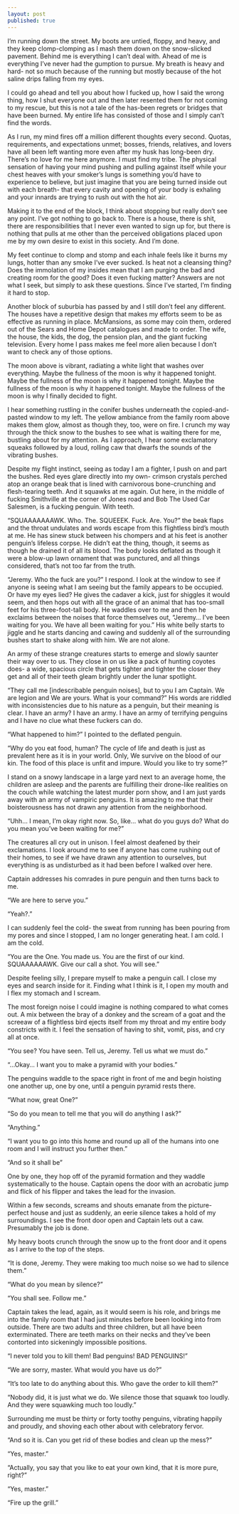 ```yaml
---
layout: post
published: true
---
```

I’m running down the street. My boots are untied, floppy, and heavy, and they keep clomp-clomping as I mash them down on the snow-slicked pavement. Behind me is everything I can’t deal with. Ahead of me is everything I’ve never had the gumption to pursue. My breath is heavy and hard- not so much because of the running but mostly because of the hot saline drips falling from my eyes.  

I could go ahead and tell you about how I fucked up, how I said the wrong thing, how I shut everyone out and then later resented them for not coming to my rescue, but this is not a tale of the has-been regrets or bridges that have been burned. My entire life has consisted of those and I simply can’t find the words. 

As I run, my mind fires off a million different thoughts every second. Quotas, requirements, and expectations unmet; bosses, friends, relatives, and lovers have all been left wanting more even after my husk has long-been dry. There’s no love for me here anymore. I must find my tribe.
The physical sensation of having your mind pushing and pulling against itself while your chest heaves with your smoker’s lungs is something you’d have to experience to believe, but just imagine that you are being turned inside out with each breath- that every cavity and opening of your body is exhaling and your innards are trying to rush out with the hot air.  

Making it to the end of the block, I think about stopping but really don’t see any point. I’ve got nothing to go back to. There is a house, there is shit, there are responsibilities that I never even wanted to sign up for, but there is nothing that pulls at me other than the perceived obligations placed upon me by my own desire to exist in this society. And I’m done.

My feet continue to clomp and stomp and each inhale feels like it burns my lungs, hotter than any smoke I’ve ever sucked. Is heat not a cleansing thing? Does the immolation of my insides mean that I am purging the bad and creating room for the good? Does it even fucking matter? Answers are not what I seek, but simply to ask these questions. Since I’ve started, I’m finding it hard to stop. 

Another block of suburbia has passed by and I still don’t feel any different. The houses have a repetitive design that makes my efforts seem to be as effective as running in place. McMansions, as some may coin them, ordered out of the Sears and Home Depot catalogues and made to order. The wife, the house, the kids, the dog, the pension plan, and the giant fucking television. Every home I pass makes me feel more alien because I don’t want to check any of those options. 

The moon above is vibrant, radiating a white light that washes over everything. Maybe the fullness of the moon is why it happened tonight. Maybe the fullness of the moon is why it happened tonight. Maybe the fullness of the moon is why it happened tonight. Maybe the fullness of the moon is why I finally decided to fight. 

I hear something rustling in the conifer bushes underneath the copied-and-pasted window to my left. The yellow ambiance from the family room above makes them glow, almost as though they, too, were on fire. I crunch my way through the thick snow to the bushes to see what is waiting there for me, bustling about for my attention. As I approach, I hear some exclamatory squeaks followed by a loud, rolling caw that dwarfs the sounds of the vibrating bushes. 

Despite my flight instinct, seeing as today I am a fighter, I push on and part the bushes. Red eyes glare directly into my own- crimson crystals perched atop an orange beak that is lined with carnivorous bone-crunching and flesh-tearing teeth. And it squawks at me again. Out here, in the middle of fucking Smithville at the corner of Jones road and Bob The Used Car Salesmen, is a fucking penguin. With teeth. 

“SQUAAAAAAAWK. Who. The. SQUEEEK. Fuck. Are. You?” the beak flaps and the throat undulates and words escape from this flightless bird’s mouth at me. He has sinew stuck between his chompers and at his feet is another penguin’s lifeless corpse. He didn’t eat the thing, though, it seems as though he drained it of all its blood. The body looks deflated as though it were a blow-up lawn ornament that was punctured, and all things considered, that’s not too far from the truth. 

“Jeremy. Who the fuck are you?” I respond. I look at the window to see if anyone is seeing what I am seeing but the family appears to be occupied. Or have my eyes lied? He gives the cadaver a kick, just for shiggles it would seem, and then hops out with all the grace of an animal that has too-small feet for his three-foot-tall body. He waddles over to me and then he exclaims between the noises that force themselves out, “Jeremy… I’ve been waiting for you. We have all been waiting for you.” His white belly starts to jiggle and he starts dancing and cawing and suddenly all of the surrounding bushes start to shake along with him. We are not alone. 

An army of these strange creatures starts to emerge and slowly saunter their way over to us. They close in on us like a pack of hunting coyotes does- a wide, spacious circle that gets tighter and tighter the closer they get and all of their teeth gleam brightly under the lunar spotlight. 

“They call me [indescribable penguin noises], but to you I am Captain. We are legion and We are yours. What is your command?” His words are riddled with inconsistencies due to his nature as a penguin, but their meaning is clear. I have an army? I have an army. I have an army of terrifying penguins and I have no clue what these fuckers can do. 

“What happened to him?” I pointed to the deflated penguin. 

“Why do you eat food, human? The cycle of life and death is just as prevalent here as it is in your world. Only, We survive on the blood of our kin. The food of this place is unfit and impure. Would you like to try some?” 

I stand on a snowy landscape in a large yard next to an average home, the children are asleep and the parents are fulfilling their drone-like realities on the couch while watching the latest murder porn show, and I am just yards away with an army of vampiric penguins. It is amazing to me that their boisterousness has not drawn any attention from the neighborhood.  

“Uhh… I mean, I’m okay right now. So, like… what do you guys do? What do you mean you’ve been waiting for me?”

The creatures all cry out in unison. I feel almost deafened by their exclamations. I look around me to see if anyone has come rushing out of their homes, to see if we have drawn any attention to ourselves, but everything is as undisturbed as it had been before I walked over here. 

Captain addresses his comrades in pure penguin and then turns back to me. 

“We are here to serve you.”

“Yeah?.”

I can suddenly feel the cold- the sweat from running has been pouring from my pores and since I stopped, I am no longer generating heat. I am cold. I am the cold. 

“You are the One. You made us. You are the first of our kind. SQUAAAAAAWK. Give our call a shot. You will see.”

Despite feeling silly, I prepare myself to make a penguin call. I close my eyes and search inside for it. Finding what I think is it, I open my mouth and I flex my stomach and I scream. 

The most foreign noise I could imagine is nothing compared to what comes out. A mix between the bray of a donkey and the scream of a goat and the screeaw of a flightless bird ejects itself from my throat and my entire body constricts with it. I feel the sensation of having to shit, vomit, piss, and cry all at once. 

“You see? You have seen. Tell us, Jeremy. Tell us what we must do.” 

“…Okay… I want you to make a pyramid with your bodies.”

The penguins waddle to the space right in front of me and begin hoisting one another up, one by one, until a penguin pyramid rests there. 

“What now, great One?”

“So do you mean to tell me that you will do anything I ask?”

“Anything.”

“I want you to go into this home and round up all of the humans into one room and I will instruct you further then.”

“And so it shall be”

One by one, they hop off of the pyramid formation and they waddle systematically to the house. Captain opens the door with an acrobatic jump and flick of his flipper and takes the lead for the invasion. 

Within a few seconds, screams and shouts emanate from the picture-perfect house and just as suddenly, an eerie silence takes a hold of my surroundings. I see the front door open and Captain lets out a caw. Presumably the job is done. 

My heavy boots crunch through the snow up to the front door and it opens as I arrive to the top of the steps. 

“It is done, Jeremy. They were making too much noise so we had to silence them.”

“What do you mean by silence?”

“You shall see. Follow me.”

Captain takes the lead, again, as it would seem is his role, and brings me into the family room that I had just minutes before been looking into from outside. There are two adults and three children, but all have been exterminated. There are teeth marks on their necks and they’ve been contorted into sickeningly impossible positions. 

“I never told you to kill them! Bad penguins! BAD PENGUINS!”

“We are sorry, master. What would you have us do?”

“It’s too late to do anything about this. Who gave the order to kill them?”

“Nobody did, it is just what we do. We silence those that squawk too loudly. And they were squawking much too loudly.” 

Surrounding me must be thirty or forty toothy penguins, vibrating happily and proudly, and shoving each other about with celebratory fervor. 

“And so it is. Can you get rid of these bodies and clean up the mess?”

“Yes, master.”

“Actually, you say that you like to eat your own kind, that it is more pure, right?”

“Yes, master.”

“Fire up the grill.”